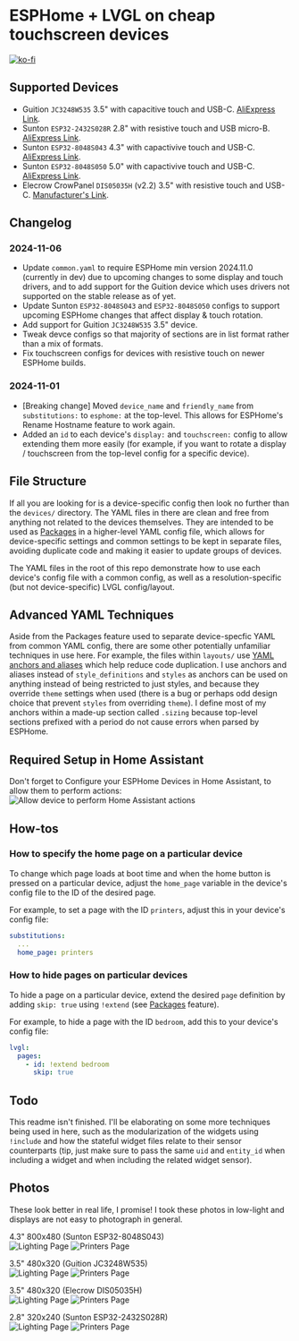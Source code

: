 # ESPHome + LVGL on cheap touchscreen devices

[![ko-fi](https://ko-fi.com/img/githubbutton_sm.svg)](https://ko-fi.com/S6S21K2LK2)

## Supported Devices
* Guition `JC3248W535` 3.5" with capacitive touch and USB-C. [AliExpress Link](https://www.aliexpress.com/item/1005007566046827.html).
* Sunton `ESP32-2432S028R` 2.8" with resistive touch and USB micro-B. [AliExpress Link](https://www.aliexpress.com/item/1005004502250619.html).
* Sunton `ESP32-8048S043` 4.3" with capactivive touch and USB-C. [AliExpress Link](https://www.aliexpress.com/item/1005004788147691.html).
* Sunton `ESP32-8048S050` 5.0" with capactivive touch and USB-C. [AliExpress Link](https://www.aliexpress.com/item/1005004952694042.html).
* Elecrow CrowPanel `DIS05035H` (v2.2) 3.5" with resistive touch and USB-C. [Manufacturer's Link](https://www.elecrow.com/esp32-display-3-5-inch-hmi-display-spi-tft-lcd-touch-screen.html).

## Changelog
### 2024-11-06
* Update `common.yaml` to require ESPHome min version 2024.11.0 (currently in dev) due to upcoming changes to some display and touch drivers, and to add support for the Guition device which uses drivers not supported on the stable release as of yet.
* Update Sunton `ESP32-8048S043` and `ESP32-8048S050` configs to support upcoming ESPHome changes that affect display & touch rotation.
* Add support for Guition `JC3248W535` 3.5" device.
* Tweak devce configs so that majority of sections are in list format rather than a mix of formats.
* Fix touchscreen configs for devices with resistive touch on newer ESPHome builds.
### 2024-11-01
* [Breaking change] Moved `device_name` and `friendly_name` from `substitutions:` to `esphome:` at the top-level. This allows for ESPHome's Rename Hostname feature to work again.
* Added an `id` to each device's `display:` and `touchscreen:` config to allow extending them more easily (for example, if you want to rotate a display / touchscreen from the top-level config for a specific device).

## File Structure
If all you are looking for is a device-specific config then look no further than the `devices/` directory. The YAML files in there are clean and free from anything not related to the devices themselves. They are intended to be used as [Packages](https://esphome.io/components/packages.html) in a higher-level YAML config file, which allows for device-specific settings and common settings to be kept in separate files, avoiding duplicate code and making it easier to update groups of devices. 

The YAML files in the root of this repo demonstrate how to use each device's config file with a common config, as well as a resolution-specific (but not device-specific) LVGL config/layout. 

## Advanced YAML Techniques
Aside from the Packages feature used to separate device-specfic YAML from common YAML config, there are some other potentially unfamiliar techniques in use here. For example, the files within `layouts/` use [YAML anchors and aliases](https://ref.coddy.tech/yaml/yaml-anchors) which help reduce code duplication. I use anchors and aliases instead of `style_definitions` and `styles` as anchors can be used on anything instead of being restricted to just styles, and because they override `theme` settings when used (there is a bug or perhaps odd design choice that prevent `styles` from overriding `theme`). I define most of my anchors within a made-up section called `.sizing` because top-level sections prefixed with a period do not cause errors when parsed by ESPHome. 

## Required Setup in Home Assistant
Don't forget to Configure your ESPHome Devices in Home Assistant, to allow them to perform actions:
![Allow device to perform Home Assistant actions](https://github.com/user-attachments/assets/ca5c3cb4-a4fd-44ea-a5f6-159ccd6401df)

## How-tos
### How to specify the home page on a particular device
To change which page loads at boot time and when the home button is pressed on a particular device, adjust the `home_page` variable in the device's config file to the ID of the desired page. 

For example, to set a page with the ID `printers`, adjust this in your device's config file:
```yaml
substitutions:
  ...
  home_page: printers
```

### How to hide pages on particular devices
To hide a page on a particular device, extend the desired `page` definition by adding `skip: true` using `!extend` (see [Packages](https://esphome.io/components/packages.html) feature). 

For example, to hide a page with the ID `bedroom`, add this to your device's config file:
```yaml
lvgl:
  pages:
    - id: !extend bedroom
      skip: true
```

## Todo
This readme isn't finished. I'll be elaborating on some more techniques being used in here, such as the modularization of the widgets using `!include` and how the stateful widget files relate to their sensor counterparts (tip, just make sure to pass the same `uid` and `entity_id` when including a widget and when including the related widget sensor).

## Photos
These look better in real life, I promise! I took these photos in low-light and displays are not easy to photograph in general.

4.3" 800x480 (Sunton ESP32-8048S043)  
![Lighting Page](media/sunton_4.3_lighting.jpg "Lighting Page")
![Printers Page](media/sunton_4.3_printers.jpg "Printers Page")

3.5" 480x320 (Guition JC3248W535)  
![Lighting Page](media/guition_3.5_lighting.jpg "Lighting Page")
![Printers Page](media/guition_3.5_printers.jpg "Printers Page")  

3.5" 480x320 (Elecrow DIS05035H)  
![Lighting Page](media/elecrow_3.5_lighting.jpg "Lighting Page")
![Printers Page](media/elecrow_3.5_printers.jpg "Printers Page")

2.8" 320x240 (Sunton ESP32-2432S028R)  
![Lighting Page](media/sunton_2.8_lighting.jpg "Lighting Page")
![Printers Page](media/sunton_2.8_printers.jpg "Printers Page")
